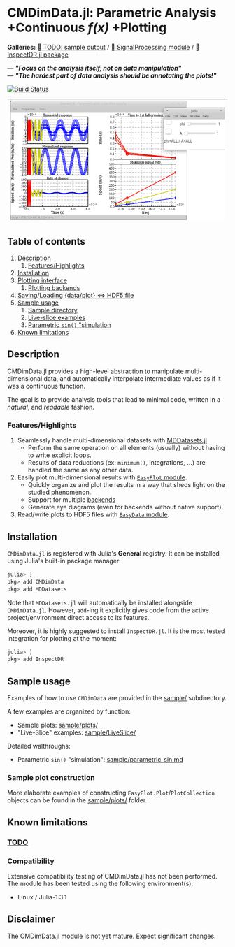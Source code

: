 <!-- Reference-style links to make tables & lists more readable -->
[Gallery]: <https://github.com/ma-laforge/FileRepo/blob/master/CMDimData>
[GallerySProc]: <https://github.com/ma-laforge/FileRepo/tree/master/SignalProcessing/sampleplots/README.md>
[GalleryInspectDR]: <https://github.com/ma-laforge/FileRepo/tree/master/InspectDR/sampleplots/README.md>
[MDDatasetsJL]: <https://github.com/ma-laforge/MDDatasets.jl>


# CMDimData.jl: Parametric Analysis +Continuous <var>f(x)</var> +Plotting
**Galleries:** [:art: TODO: sample output][Gallery] / [:art: SignalProcessing module][GallerySProc] / [:art: InspectDR.jl package][GalleryInspectDR]

&mdash; ***"Focus on the analysis itself, not on data manipulation"***<br>
&mdash; ***"The hardest part of data analysis should be annotating the plots!"***

[![Build Status](https://travis-ci.org/ma-laforge/CMDimData.jl.svg?branch=master)](https://travis-ci.org/ma-laforge/CMDimData.jl)

| <img src="https://github.com/ma-laforge/FileRepo/blob/master/CMDimData/parametric_sin_live/phi_all-A_all.png" width="850"> |
| :---: |

## Table of contents

 1. [Description](#Description)
    1. [Features/Highlights](#Highlights)
 1. [Installation](#Installation)
 1. [Plotting interface](doc/EasyPlot.md)
    1. [Plotting backends](doc/EasyPlot_backends.md)
 1. [Saving/Loading {data/plot} &hArr; HDF5 file](doc/EasyData.md)
 1. [Sample usage](#SampleUsage)
    1. [Sample directory](sample)
    1. [Live-slice examples](sample/LiveSlice)
    1. [Parametric `sin()` "simulation](sample/parametric_sin.md)
 1. [Known limitations](#KnownLimitations)

<a name="Description"></a>
## Description

CMDimData.jl provides a high-level abstraction to manipulate multi-dimensional data, and automatically interpolate intermediate values as if it was a continuous function.

The goal is to provide analysis tools that lead to minimal code, written in a *natural*, and *readable* fashion.

<a name="Highlights"></a>
### Features/Highlights

 1. Seamlessly handle multi-dimensional datasets with [MDDatasets.jl][MDDatasetsJL]
    - Perform the same operation on all elements (usually) without having to write explicit loops.
    - Results of data reductions (ex: `minimum()`, integrations, ...) are handled the same as any other data.
 1. Easily plot multi-dimensional results with [`EasyPlot` module](doc/EasyPlot.md).
    - Quickly organize and plot the results in a way that sheds light on the studied phenomenon.
    - Support for multiple [backends](doc/EasyPlot_backends.md)
    - Generate eye diagrams (even for backends without native support).
 1. Read/write plots to HDF5 files with [`EasyData` module](doc/EasyData.md).

<a name="Installation"></a>
## Installation

`CMDimData.jl` is registered with Julia's **General** registry.
It can be installed using Julia's built-in package manager:

```julia
julia> ]
pkg> add CMDimData
pkg> add MDDatasets
```

Note that `MDDatasets.jl` will automatically be installed alongside `CMDimData.jl`.  However, `add`-ing it explicitly gives code from the active project/environment direct access to its features.

Moreover, it is highly suggested to install `InspectDR.jl`. It is the most tested integration for plotting at the moment:

```julia
julia> ]
pkg> add InspectDR
```

<a name="SampleUsage"></a>
## Sample usage
Examples of how to use `CMDimData` are provided in the [sample/](sample) subdirectory.

A few examples are organized by function:
 - Sample plots: [sample/plots/](sample/plots)
 - "Live-Slice" examples: [sample/LiveSlice/](sample/LiveSlice)

Detailed walthroughs:
 - Parametric `sin()` "simulation": [sample/parametric\_sin.md](sample/parametric_sin.md)

### Sample plot construction
More elaborate examples of constructing `EasyPlot.Plot`/`PlotCollection` objects can be found in the [sample/plots/](../sample/plots/) folder.

<a name="KnownLimitations"></a>
## Known limitations

### [TODO](TODO.md)

### Compatibility

Extensive compatibility testing of CMDimData.jl has not been performed.  The module has been tested using the following environment(s):

 - Linux / Julia-1.3.1

## Disclaimer

The CMDimData.jl module is not yet mature.  Expect significant changes.
